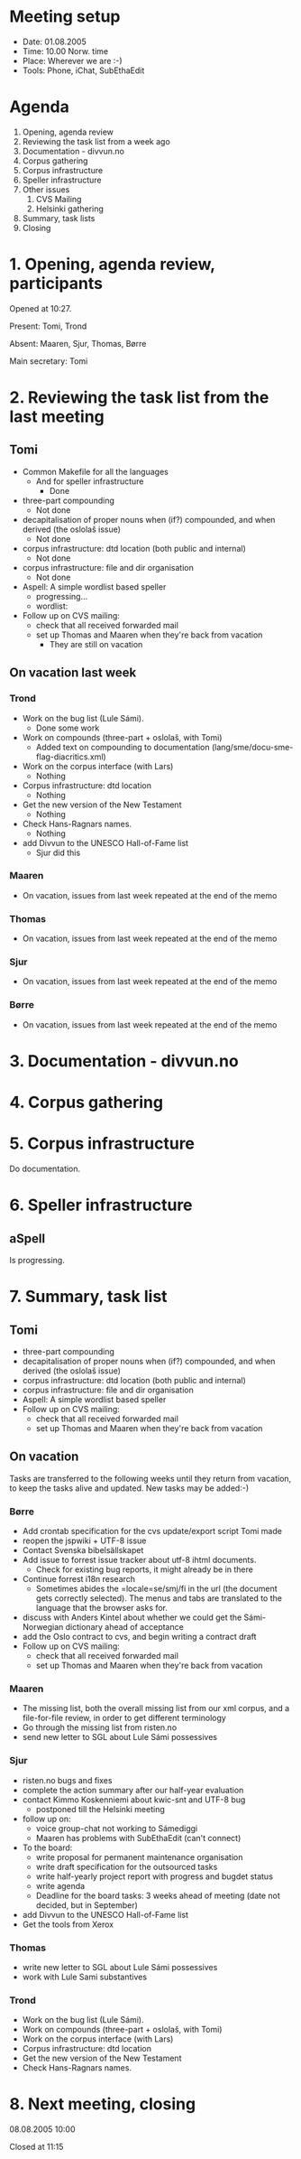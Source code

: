 # Meeting setup

* Date: 01.08.2005
* Time: 10.00 Norw. time
* Place: Wherever we are :-)
* Tools: Phone, iChat, SubEthaEdit

#  Agenda

1. Opening, agenda review
1. Reviewing the task list from a week ago
1. Documentation - divvun.no
1. Corpus gathering
1. Corpus infrastructure
1. Speller infrastructure
1. Other issues
    1. CVS Mailing
    1. Helsinki gathering
1. Summary, task lists
1. Closing

# 1. Opening, agenda review, participants

Opened at 10:27.

Present: Tomi, Trond

Absent: Maaren, Sjur, Thomas, Børre

Main secretary: Tomi

# 2. Reviewing the task list from the last meeting

##  Tomi
* Common Makefile for all the languages
    - And for speller infrastructure
        - Done
* three-part compounding
    - Not done
* decapitalisation of proper nouns when (if?) compounded, and when derived
  (the oslolaš issue)
    - Not done
* corpus infrastructure: dtd location (both public and internal)
    - Not done
* corpus infrastructure: file and dir organisation
    - Not done
* Aspell: A simple wordlist based speller
    - progressing...
    - wordlist:
* Follow up on CVS mailing:
    - check that all received forwarded mail
    - set up Thomas and Maaren when they're back from vacation
        - They are still on vacation

##  On vacation last week

###  Trond
* Work on the bug list (Lule Sámi).
    - Done some work
* Work on compounds (three-part + oslolaš, with Tomi)
    - Added text on compounding to documentation (lang/sme/docu-sme-flag-diacritics.xml)
* Work on the corpus interface (with Lars)
    - Nothing
* Corpus infrastructure: dtd location
    - Nothing
* Get the new version of the New Testament
    - Nothing
* Check Hans-Ragnars names.
    - Nothing
* add Divvun to the UNESCO Hall-of-Fame list
    - Sjur did this

###  Maaren
* On vacation, issues from last week repeated at the end of the memo

###  Thomas
* On vacation, issues from last week repeated at the end of the memo

###  Sjur
* On vacation, issues from last week repeated at the end of the memo

###  Børre
* On vacation, issues from last week repeated at the end of the memo

# 3. Documentation - divvun.no

# 4. Corpus gathering

# 5. Corpus infrastructure

Do documentation.

# 6. Speller infrastructure

##  aSpell

Is progressing.

# 7. Summary, task list

##  Tomi
* three-part compounding
* decapitalisation of proper nouns when (if?) compounded, and when derived
  (the oslolaš issue)
* corpus infrastructure: dtd location (both public and internal)
* corpus infrastructure: file and dir organisation
* Aspell: A simple wordlist based speller
* Follow up on CVS mailing:
    - check that all received forwarded mail
    - set up Thomas and Maaren when they're back from vacation

##  On vacation

Tasks are transferred to the following weeks until they return from vacation, to
keep the tasks alive and updated. New tasks may be added:-)

###  Børre
* Add crontab specification for the cvs update/export script Tomi made
* reopen the jspwiki + UTF-8 issue
* Contact Svenska bibelsällskapet
* Add issue to forrest issue tracker about utf-8 ihtml documents.
    - Check for existing bug reports, it might already be in there
* Continue forrest i18n research
    - Sometimes abides the =locale=se/smj/fi in the url (the document gets
   correctly selected). The menus and tabs are translated to the language
   that the browser asks for.
* discuss with Anders Kintel about whether we could get the Sámi-Norwegian dictionary
  ahead of acceptance
* add the Oslo contract to cvs, and begin writing a contract draft
* Follow up on CVS mailing:
    - check that all received forwarded mail
    - set up Thomas and Maaren when they're back from vacation

###  Maaren
* The missing list, both the overall missing list from our xml corpus, and a file-for-file
  review, in order to get different terminology
* Go through the missing list from risten.no
* send new letter to SGL about Lule Sámi possessives

###  Sjur
* risten.no bugs and fixes
* complete the action summary after our half-year evaluation
* contact Kimmo Koskenniemi about kwic-snt and UTF-8 bug
    - postponed till the Helsinki meeting
* follow up on:
    - voice group-chat not working to Sámediggi
    - Maaren has problems with SubEthaEdit (can't connect)
* To the board:
    - write proposal for permanent maintenance organisation
    - write draft specification for the outsourced tasks
    - write half-yearly project report with progress and bugdet status
    - write agenda
    - Deadline for the board tasks: 3 weeks ahead of meeting (date not decided, but
  in September)
* add Divvun to the UNESCO Hall-of-Fame list
* Get the tools from Xerox

###  Thomas
* write new letter to SGL about Lule Sámi possessives
* work with Lule Sami substantives

###  Trond
* Work on the bug list (Lule Sámi).
* Work on compounds (three-part + oslolaš, with Tomi)
* Work on the corpus interface (with Lars)
* Corpus infrastructure: dtd location
* Get the new version of the New Testament
* Check Hans-Ragnars names.

# 8. Next meeting, closing

08.08.2005 10:00

Closed at 11:15
